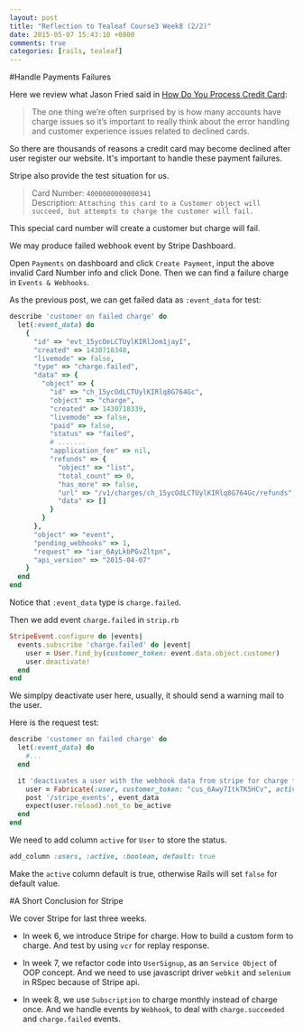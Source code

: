 ```yaml
---
layout: post
title: "Reflection to Tealeaf Course3 Week8 (2/2)"
date: 2015-05-07 15:43:10 +0800
comments: true
categories: [rails, tealeaf]
---
```


#Handle Payments Failures

Here we review what Jason Fried said in [How Do You Process Credit Card](https://signalvnoise.com/posts/753-ask-37signals-how-do-you-process-credit-cards):

> The one thing we’re often surprised by is how many accounts have charge issues so it’s important to really think about the error handling and customer experience issues related to declined cards. 

So there are thousands of reasons a credit card may become declined after user register our website. It's important to handle these payment failures.

Stripe also provide the test situation for us.

> Card Number: `4000000000000341`  
> Description: `Attaching this card to a Customer object will succeed, but attempts to charge the customer will fail.`

This special card number will create a customer but charge will fail.

We may produce failed webhook event by Stripe Dashboard.

Open `Payments` on dashboard and click `Create Payment`, input the above invalid Card Number info and click Done. Then we can find a failure charge in `Events & Webhooks`.

As the previous post, we can get failed data as `:event_data` for test:

```ruby spec/requests/deactivate_user_with_payment_failure
describe 'customer on failed charge' do
  let(:event_data) do
    {
      "id" => "evt_15ycOeLCTUylKIRlJom1jayI",
      "created" => 1430718340,
      "livemode" => false,
      "type" => "charge.failed",
      "data" => {
        "object" => {
          "id" => "ch_15ycOdLCTUylKIRlq8G764Gc",
          "object" => "charge",
          "created" => 1430718339,
          "livemode" => false,
          "paid" => false,
          "status" => "failed",
          # .......
          "application_fee" => nil,
          "refunds" => {
            "object" => "list",
            "total_count" => 0,
            "has_more" => false,
            "url" => "/v1/charges/ch_15ycOdLCTUylKIRlq8G764Gc/refunds",
            "data" => []
          }
        }
      },
      "object" => "event",
      "pending_webhooks" => 1,
      "request" => "iar_6AyLkbPGvZltpn",
      "api_version" => "2015-04-07"
    }
  end
end
```

Notice that `:event_data` type is `charge.failed`.

Then we add event `charge.failed` in `strip.rb`

```ruby config/initializers/stripe.rb
StripeEvent.configure do |events|
  events.subscribe 'charge.failed' do |event|
    user = User.find_by(customer_token: event.data.object.customer)
    user.deactivate!
  end
end
```

We simplpy deactivate user here, usually, it should send a warning mail to the user.

Here is the request test:

```ruby spec/requests/deactivate_user_with_payment_failure
describe 'customer on failed charge' do
  let(:event_data) do
    #...
  end

  it 'deactivates a user with the webhook data from stripe for charge failed', vcr: true do
    user = Fabricate(:user, customer_token: "cus_6Awy7ItkTK5HCv", active: true)
    post '/stripe_events', event_data
    expect(user.reload).not_to be_active
  end
end
```

We need to add column `active` for `User` to store the status.

```ruby
add_column :users, :active, :boolean, default: true
```

Make the `active` column default is true, otherwise Rails will set `false` for default value.

#A Short Conclusion for Stripe

We cover Stripe for last three weeks.

- In week 6, we introduce Stripe for charge. How to build a custom form to charge. And test by using `vcr` for replay response.

- In week 7, we refactor code into `UserSignup`, as an `Service Object` of OOP concept. And we need to use javascript driver `webkit` and `selenium` in RSpec because of Stripe api.

- In week 8, we use `Subscription` to charge monthly instead of charge once. And we handle events by `Webhook`, to deal with `charge.succeeded` and `charge.failed` events.

